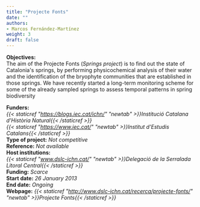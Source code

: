 ```yaml
---
title: "Projecte Fonts"
date: ""
authors:
- Marcos Fernández-Martínez
weight: 3
draft: false
---
```


**Objectives:**<br />
The aim of the Projecte Fonts (*Springs project*) is to find out the state of Catalonia's springs, by performing physicochemical analysis of their water and the identification of the bryophyte communities that are established in those springs. We have recently started a long-term monitoring scheme for some of the already sampled springs to assess temporal patterns in spring biodiversity<br />


**Funders:** <br />
*{{< staticref "https://blogs.iec.cat/ichn/" "newtab" >}}Institució Catalana d'Història Natural{{< /staticref >}}*<br />
*{{< staticref "https://www.iec.cat/" "newtab" >}}Institut d'Estudis Catalans{{< /staticref >}}*<br />
**Type of project:** *Not competitive*<br />
**Reference:** *Not available* <br />
**Host institutions:** <br />
*{{< staticref "www.dslc-ichn.cat/" "newtab" >}}Delegació de la Serralada Litoral Central{{< /staticref >}}*<br />
**Funding:** *Scarce*<br />
**Start date:** *26 January 2013*<br />
**End date:** *Ongoing*<br />
**Webpage:** *{{< staticref "http://www.dslc-ichn.cat/recerca/projecte-fonts/" "newtab" >}}Projecte Fonts{{< /staticref >}}*<br />